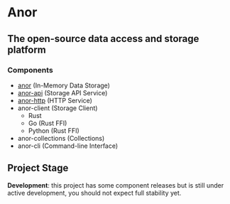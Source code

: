 # Anor

## The open-source data access and storage platform

### Components

- [anor](https://github.com/anor-rs/anor) (In-Memory Data Storage)
- [anor-api](https://github.com/anor-rs/anor-api) (Storage API Service)
- [anor-http](https://github.com/anor-rs/anor-http) (HTTP Service)
- anor-client (Storage Client)
  - Rust
  - Go (Rust FFI)
  - Python (Rust FFI)
- anor-collections (Collections)
- anor-cli (Command-line Interface)

## Project Stage

**Development**: this project has some component releases but is still under active development, you should not expect full stability yet.
